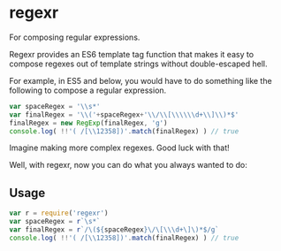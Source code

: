regexr
======

For composing regular expressions.

Regexr provides an ES6 template tag function that makes it easy to compose
regexes out of template strings without double-escaped hell.

For example, in ES5 and below, you would have to do something like the
following to compose a regular expression.

```js
var spaceRegex = '\\s*'
var finalRegex = '\\('+spaceRegex+'\\/\\[\\\\\\d+\\]\\)*$'
finalRegex = new RegExp(finalRegex, 'g')
console.log( !!'( /[\\12358])'.match(finalRegex) ) // true
```

Imagine making more complex regexes. Good luck with that!

Well, with regexr, now you can do what you always wanted to do:

Usage
-----

```js
var r = require('regexr')
var spaceRegex = r`\s*`
var finalRegex = r`/\(${spaceRegex}\/\[\\\d+\]\)*$/g`
console.log( !!'( /[\\12358])'.match(finalRegex) ) // true
```
